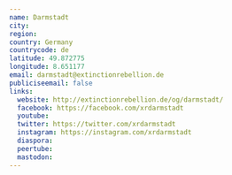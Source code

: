 ```yaml
---
name: Darmstadt
city:
region:
country: Germany
countrycode: de
latitude: 49.872775
longitude: 8.651177
email: darmstadt@extinctionrebellion.de
publiciseemail: false
links:
  website: http://extinctionrebellion.de/og/darmstadt/
  facebook: https://facebook.com/xrdarmstadt
  youtube:
  twitter: https://twitter.com/xrdarmstadt
  instagram: https://instagram.com/xrdarmstadt
  diaspora:
  peertube:
  mastodon:
---
```

